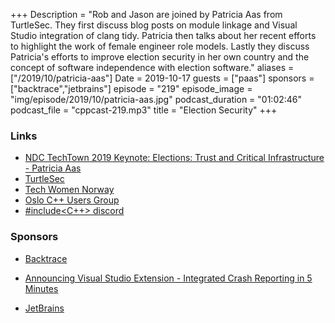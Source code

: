 +++
Description = "Rob and Jason are joined by Patricia Aas from TurtleSec. They first discuss blog posts on module linkage and Visual Studio integration of clang tidy. Patricia then talks about her recent efforts to highlight the work of female engineer role models. Lastly they discuss Patricia's efforts to improve election security in her own country and the concept of software independence with election software."
aliases = ["/2019/10/patricia-aas"]
Date = 2019-10-17
guests = ["paas"]
sponsors = ["backtrace","jetbrains"]
episode = "219"
episode_image = "img/episode/2019/10/patricia-aas.jpg"
podcast_duration = "01:02:46"
podcast_file = "cppcast-219.mp3"
title = "Election Security"
+++

### Links ###

 - [NDC TechTown 2019 Keynote: Elections: Trust and Critical Infrastructure - Patricia Aas](https://www.youtube.com/watch?v=evV1brjMuH8)
 - [TurtleSec](https://turtlesec.no/)
 - [Tech Women Norway](https://techwomen.no/)
 - [Oslo C++ Users Group](https://twitter.com/OsloCpp)
 - [#include<C++> discord](https://discordapp.com/invite/ZPErMGW)
 
### Sponsors ###

- [Backtrace](https://backtrace.io/?utm_source=CppCast&utm_medium=CppCast)
- [Announcing Visual Studio Extension - Integrated Crash Reporting in 5 Minutes](https://backtrace.io/blog/features/visual-studio/)

- [JetBrains](https://www.jetbrains.com/cpp/?utm_source=cppcast&utm_medium=podcast&utm_content=cppcast-podcast&utm_campaign=cpp)